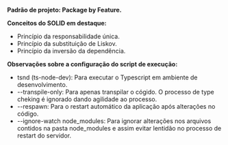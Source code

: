 **Padrão de projeto: Package by Feature.**


**Conceitos do SOLID em destaque:**

<ul><li>Princípio da responsabilidade única.</li>

<li>Princípio da substituição de Liskov.</li>

<li>Princípio da inversão da dependência.</li></ul>


**Observações sobre a configuração do script de execução:**

<ul><li>tsnd (ts-node-dev): Para executar o Typescript em ambiente de desenvolvimento.</li>

<li>--transpile-only: Para apenas transpilar o cógido. O processo de type cheking é ignorado dando agilidade ao processo.</li>

<li>--respawn: Para o restart automático da aplicação após alterações no código.</li>

<li>--ignore-watch node_modules: Para ignorar alterações nos arquivos contidos na pasta node_modules e assim evitar lentidão no processo de restart do servidor.</li></ul>







